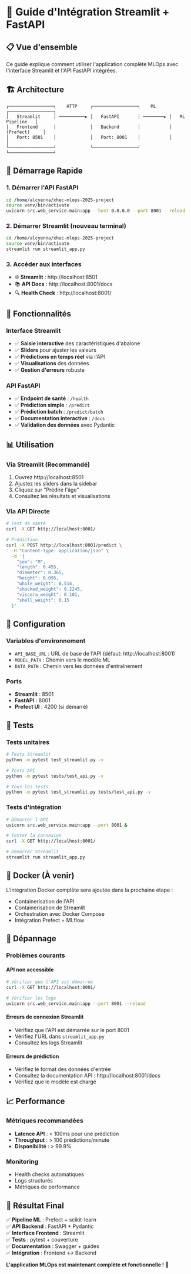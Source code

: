 # 🚀 Guide d'Intégration Streamlit + FastAPI

## 📋 Vue d'ensemble

Ce guide explique comment utiliser l'application complète MLOps avec l'interface Streamlit et l'API FastAPI intégrées.

## 🏗️ Architecture

```
┌─────────────────┐    HTTP     ┌─────────────────┐    ML     ┌─────────────────┐
│   Streamlit     │ ──────────► │   FastAPI       │ ────────► │   ML Pipeline   │
│   Frontend      │             │   Backend       │           │   (Prefect)     │
│   Port: 8501    │             │   Port: 8001    │           │                 │
└─────────────────┘             └─────────────────┘           └─────────────────┘
```

## 🚀 Démarrage Rapide

### 1. Démarrer l'API FastAPI
```bash
cd /home/alcyenna/xhec-mlops-2025-project
source venv/bin/activate
uvicorn src.web_service.main:app --host 0.0.0.0 --port 8001 --reload
```

### 2. Démarrer Streamlit (nouveau terminal)
```bash
cd /home/alcyenna/xhec-mlops-2025-project
source venv/bin/activate
streamlit run streamlit_app.py
```

### 3. Accéder aux interfaces
- 🌐 **Streamlit** : http://localhost:8501
- 📚 **API Docs** : http://localhost:8001/docs
- 🔍 **Health Check** : http://localhost:8001/

## 🎯 Fonctionnalités

### Interface Streamlit
- ✅ **Saisie interactive** des caractéristiques d'abalone
- ✅ **Sliders** pour ajuster les valeurs
- ✅ **Prédictions en temps réel** via l'API
- ✅ **Visualisations** des données
- ✅ **Gestion d'erreurs** robuste

### API FastAPI
- ✅ **Endpoint de santé** : `/health`
- ✅ **Prédiction simple** : `/predict`
- ✅ **Prédiction batch** : `/predict/batch`
- ✅ **Documentation interactive** : `/docs`
- ✅ **Validation des données** avec Pydantic

## 📊 Utilisation

### Via Streamlit (Recommandé)
1. Ouvrez http://localhost:8501
2. Ajustez les sliders dans la sidebar
3. Cliquez sur "Prédire l'âge"
4. Consultez les résultats et visualisations

### Via API Directe
```bash
# Test de santé
curl -X GET http://localhost:8001/

# Prédiction
curl -X POST http://localhost:8001/predict \
  -H "Content-Type: application/json" \
  -d '{
    "sex": "M",
    "length": 0.455,
    "diameter": 0.365,
    "height": 0.095,
    "whole_weight": 0.514,
    "shucked_weight": 0.2245,
    "viscera_weight": 0.101,
    "shell_weight": 0.15
  }'
```

## 🔧 Configuration

### Variables d'environnement
- `API_BASE_URL` : URL de base de l'API (défaut: http://localhost:8001)
- `MODEL_PATH` : Chemin vers le modèle ML
- `DATA_PATH` : Chemin vers les données d'entraînement

### Ports
- **Streamlit** : 8501
- **FastAPI** : 8001
- **Prefect UI** : 4200 (si démarré)

## 🧪 Tests

### Tests unitaires
```bash
# Tests Streamlit
python -m pytest test_streamlit.py -v

# Tests API
python -m pytest tests/test_api.py -v

# Tous les tests
python -m pytest test_streamlit.py tests/test_api.py -v
```

### Tests d'intégration
```bash
# Démarrer l'API
uvicorn src.web_service.main:app --port 8001 &

# Tester la connexion
curl -X GET http://localhost:8001/

# Démarrer Streamlit
streamlit run streamlit_app.py
```

## 🐳 Docker (À venir)

L'intégration Docker complète sera ajoutée dans la prochaine étape :
- Containerisation de l'API
- Containerisation de Streamlit
- Orchestration avec Docker Compose
- Intégration Prefect + MLflow

## 🚨 Dépannage

### Problèmes courants

#### API non accessible
```bash
# Vérifier que l'API est démarrée
curl -X GET http://localhost:8001/

# Vérifier les logs
uvicorn src.web_service.main:app --port 8001 --reload
```

#### Erreurs de connexion Streamlit
- Vérifiez que l'API est démarrée sur le port 8001
- Vérifiez l'URL dans `streamlit_app.py`
- Consultez les logs Streamlit

#### Erreurs de prédiction
- Vérifiez le format des données d'entrée
- Consultez la documentation API : http://localhost:8001/docs
- Vérifiez que le modèle est chargé

## 📈 Performance

### Métriques recommandées
- **Latence API** : < 100ms pour une prédiction
- **Throughput** : > 100 prédictions/minute
- **Disponibilité** : > 99.9%

### Monitoring
- Health checks automatiques
- Logs structurés
- Métriques de performance

## 🎉 Résultat Final

✅ **Pipeline ML** : Prefect + scikit-learn  
✅ **API Backend** : FastAPI + Pydantic  
✅ **Interface Frontend** : Streamlit  
✅ **Tests** : pytest + couverture  
✅ **Documentation** : Swagger + guides  
✅ **Intégration** : Frontend ↔ Backend  

**L'application MLOps est maintenant complète et fonctionnelle !** 🚀
